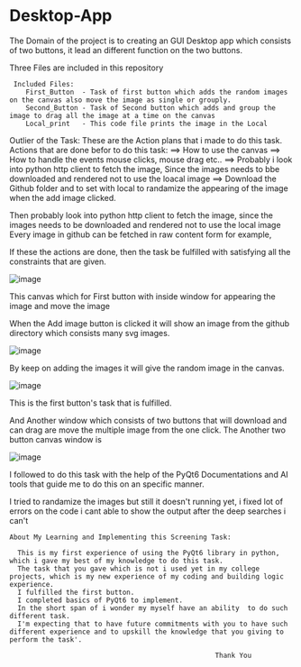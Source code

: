 # Desktop-App
The Domain of the project is to creating an GUI Desktop app which consists of two buttons, it lead an different function on the two buttons. 

Three Files are included in this repository

     Included Files:
        First_Button  - Task of first button which adds the random images on the canvas also move the image as single or grouply.
        Second_Button - Task of Second button which adds and group the image to drag all the image at a time on the canvas
        Local_print   - This code file prints the image in the Local 

Outlier of the Task: 
These are the Action plans that i made to do this task.
 Actions that are done befor to do this task:
  ==> How to use the canvas 
  ==> How to handle the events mouse clicks, mouse drag etc..
  ==> Probably i look into python http client to fetch the image, Since the images needs to bbe downloaded and rendered not to use the loacal image 
  ==> Download the Github folder and to set with local to randamize the appearing of the image when the add image clicked.

Then probably look into python http client to fetch the image, since the images needs to be downloaded and rendered not to use the local image
Every image in github can be fetched in raw content form for example,

If these the actions are done, then the task be fulfilled  with satisfying all the constraints that are given.

![image](https://github.com/kaifshaheemj/Desktop-App/assets/107334941/7eb2514e-ea37-42ee-974e-e0b1df2ee334)

This canvas which for First button with inside window for appearing the image and move the image 

When the Add image button is clicked it will show an image from the github  directory which consists many svg images.

![image](https://github.com/kaifshaheemj/Desktop-App/assets/107334941/63ca0164-e1aa-4b24-8c49-27f4fa550a9a)

By keep on adding the images it will give the random image in the canvas.

![image](https://github.com/kaifshaheemj/Desktop-App/assets/107334941/07039e3e-4490-4a3d-af48-292bd7011391)


This is the first button's task that is fulfilled.

 
And Another window which consists of two buttons that will download and can drag are move the multiple image from the one click. 
The Another two button canvas window is 

![image](https://github.com/kaifshaheemj/Desktop-App/assets/107334941/e775f2b4-d99a-4e40-add5-24f0be7649e4)

I followed to do this task with the help of the PyQt6 Documentations and AI tools that guide me to do this on an specific manner.

I tried to randamize the images but still it doesn't running yet, i fixed lot of errors on the code i cant able to show the output after the deep searches i can't

    About My Learning and Implementing this Screening Task:

      This is my first experience of using the PyQt6 library in python, which i gave my best of my knowledge to do this task.
      The task that you gave which is not i used yet in my college projects, which is my new experience of my coding and building logic experience.
      I fulfilled the first button.
      I completed basics of PyQt6 to implement.
      In the short span of i wonder my myself have an ability  to do such different task.
      I'm expecting that to have future commitments with you to have such different experience and to upskill the knowledge that you giving to perform the task'.

                                                       Thank You
